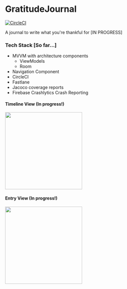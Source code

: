 # GratitudeJournal
[![CircleCI](https://circleci.com/gh/alisonthemonster/GratitudeJournal/tree/master.svg?style=svg)](https://circleci.com/gh/alisonthemonster/GratitudeJournal/tree/master)

A journal to write what you're thankful for [IN PROGRESS]

### Tech Stack [So far...]
- MVVM with architecture components
   - ViewModels
   - Room
- Navigation Component
- CircleCI
- Fastlane
- Jacoco coverage reports
- Firebase Crashlytics Crash Reporting

#### Timeline View (In progress!)
<img src="https://i.imgur.com/9AXyeGx.png" width="250"> 

#### Entry View (In progress!)
<img src="https://i.imgur.com/lb2O1VC.png" width="250"> 
